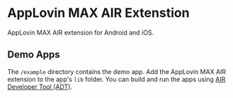# AppLovin MAX AIR Extenstion
AppLovin MAX AIR extension for Android and iOS.

## Demo Apps
The `/example` directory contains the demo app. Add the AppLovin MAX AIR extension to the app's `lib` folder. You can build and run the apps using [AIR Developer Tool (ADT)](https://help.adobe.com/en_US/air/build/WS5b3ccc516d4fbf351e63e3d118666ade46-7fd9.html).
